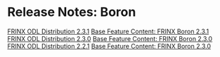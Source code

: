 # Release Notes: Boron

[FRINX ODL Distribution 2.3.1](Boron/frinx-odl-distribution-2-3-1.md) [Base Feature Content: FRINX Boron 2.3.1](Boron/frinx-odl-base-feature-content-rel-2-3-1.md)  
[FRINX ODL Distribution 2.3.0](Boron/frinx-odl-distribution-2-3-0.md) [Base Feature Content: FRINX Boron 2.3.0](Boron/frinx-odl-base-feature-content-rel-2-3-0.md)  
[FRINX ODL Distribution 2.2.1](Boron/frinx-odl-distribution-2-2-1.md) [Base Feature Content: FRINX Boron 2.3.0](Boron/frinx-odl-base-feature-content-rel-2-2-1.md)  
